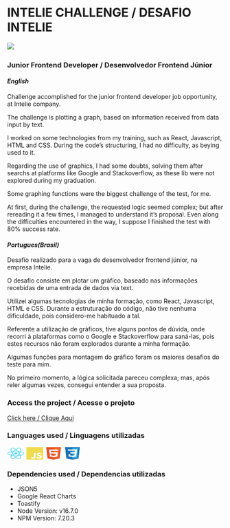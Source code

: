 <h1> INTELIE CHALLENGE / DESAFIO INTELIE </h1>
<img src="https://img.shields.io/badge/STATUS%20-Pronto-sucess"/>

<h3>Junior Frontend Developer / Desenvolvedor Frontend Júnior</h3>
<p>
<h4><em>English</em></h4>
Challenge accomplished for the junior frontend developer job opportunity, at Intelie company.

The challenge is plotting a graph, based on information received from data input by text.

I worked on some technologies from my training, such as React, Javascript, HTML and CSS. During the code’s structuring, I had no difficulty, as beying used to it.

Regarding the use of graphics, I had some doubts, solving them after searchs at platforms like Google and Stackoverflow, as these lib were not explored during my graduation.

Some graphing functions were the biggest challenge of the test, for me.

At first, during the challenge, the requested logic seemed complex; but after rereading it a few times, I managed to understand it’s proposal. Even along the difficulties encountered in the way, I suppose I finished the test with 80% success rate.

<h4><em>Portugues(Brasil)</em></h4>
Desafio realizado para a vaga de desenvolvedor frontend júnior, na empresa Intelie.

O desafio consiste em plotar um gráfico, baseado nas informações recebidas de uma entrada de dados via text.

Utilizei algumas tecnologias de minha formação, como React, Javascript, HTML e CSS. Durante a estruturação do código, não tive nenhuma dificuldade, pois considero-me habituado a tal.

Referente a utilização de gráficos, tive alguns pontos de dúvida, onde recorri à plataformas como o Google e Stackoverflow para saná-las, pois estes recursos não foram explorados durante a minha formação.

Algumas funções para montagem do gráfico foram os maiores desafios do teste para mim.

No primeiro momento, a lógica solicitada pareceu complexa; mas, após reler algumas vezes, consegui entender a sua proposta.

</p>

<h3>Access the project / Acesse o projeto</h3><a href="https://gustavocrs.github.io/intelie-chart/">Click here / Clique Aqui</a>

<div><p><h3>Languages used / Linguagens utilizadas</h3></p>

<img align="center" alt="React" height="30" width="40" src="https://raw.githubusercontent.com/devicons/devicon/master/icons/react/react-original.svg">
<img align="center" alt="Js" height="30" width="40" src="https://raw.githubusercontent.com/devicons/devicon/master/icons/javascript/javascript-plain.svg">
<img align="center" alt="HTML" height="30" width="40" src="https://raw.githubusercontent.com/devicons/devicon/master/icons/html5/html5-original.svg">
<img align="center" alt="CSS" height="30" width="40" src="https://raw.githubusercontent.com/devicons/devicon/master/icons/css3/css3-original.svg">
</div>

<h3>Dependencies used / Dependencias utilizadas</h3>
<ul>
<li>JSON5</li>
<li>Google React Charts</li>
<li>Toastify</li>
<li>Node Version: v16.7.0</li>
<li>NPM Version: 7.20.3</li>
</ul>
